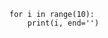 ```{pipe="python3 - | tee /dev/stderr"}
for i in range(10):
    print(i, end='')
```

[comment]: # ( ```{pipe="python3 - | sed -E 's/[5-9]//g'"})
